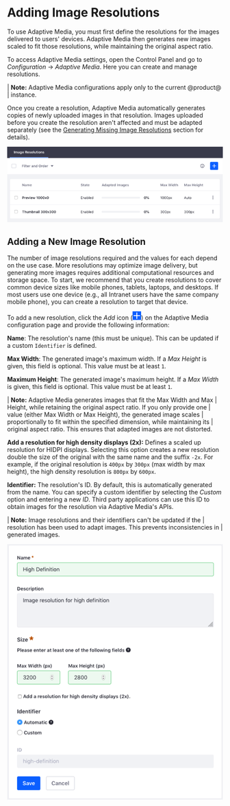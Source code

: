 # Adding Image Resolutions [](id=adding-image-resolutions)

To use Adaptive Media, you must first define the resolutions for the images 
delivered to users' devices. Adaptive Media then generates new images scaled to 
fit those resolutions, while maintaining the original aspect ratio. 

To access Adaptive Media settings, open the Control Panel and go to 
*Configuration* &rarr; *Adaptive Media*. Here you can create and manage 
resolutions. 

| **Note:** Adaptive Media configurations apply only to the current @product@ 
| instance. 

Once you create a resolution, Adaptive Media automatically generates copies of 
newly uploaded images in that resolution. Images uploaded before you create the 
resolution aren't affected and must be adapted separately (see the 
[Generating Missing Image Resolutions](/discover/portal/-/knowledge_base/7-2/managing-image-resolutions#generating-missing-image-resolutions) 
section for details). 

![Figure 1: Adaptive Media's image resolutions are listed in a table.](../../../images/adaptive-media-image-resolutions.png)

## Adding a New Image Resolution [](id=adding-a-new-image-resolution)

The number of image resolutions required and the values for each depend on the 
use case. More resolutions may optimize image delivery, but generating 
more images requires additional computational resources and storage space. To 
start, we recommend that you create resolutions to cover common device sizes 
like mobile phones, tablets, laptops, and desktops. If most users use one device 
(e.g., all Intranet users have the same company mobile phone), you can create a 
resolution to target that device. 

To add a new resolution, click the *Add* icon 
(![Add new resolution](../../../images/icon-add.png)) on the Adaptive Media 
configuration page and provide the following information: 

**Name**: The resolution's name (this must be unique). This can be updated if a 
custom `Identifier` is defined. 

**Max Width**: The generated image's maximum width. If a *Max Height* is given, 
this field is optional. This value must be at least `1`.

**Maximum Height**: The generated image's maximum height. If a *Max Width* is 
given, this field is optional. This value must be at least `1`.

| **Note:** Adaptive Media generates images that fit the Max Width and Max 
| Height, while retaining the original aspect ratio. If you only provide one 
| value (either Max Width or Max Height), the generated image scales 
| proportionally to fit within the specified dimension, while maintaining its 
| original aspect ratio. This ensures that adapted images are not distorted. 

**Add a resolution for high density displays (2x):** Defines a scaled up 
resolution for HIDPI displays. Selecting this option creates a new resolution 
double the size of the original with the same name and the suffix `-2x`. For 
example, if the original resolution is `400px` by `300px` (max width by max 
height), the high density resolution is `800px` by `600px`. 

**Identifier:** The resolution's ID. By default, this is automatically generated 
from the name. You can specify a custom identifier by selecting the *Custom* 
option and entering a new *ID*. Third party applications can use this ID to 
obtain images for the resolution via Adaptive Media's APIs. 

| **Note:** Image resolutions and their identifiers can't be updated if the 
| resolution has been used to adapt images. This prevents inconsistencies in 
| generated images. 

![Figure 2: The form for adding a new Adaptive Media resolution.](../../../images/adaptive-media-new-img-resolution.png)
